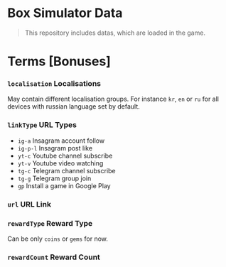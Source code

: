 # Box Simulator Data

> This repository includes datas, which are loaded in the game. 
# Terms [Bonuses]
### `localisation` Localisations
May contain different localisation groups. For instance `kr`, `en` or `ru` for all devices with russian language set by default.
### `linkType` URL Types 
- `ig-a` Insagram account follow
- `ig-p-l` Insagram post like
- `yt-c` Youtube channel subscribe
- `yt-v` Youtube video watching
- `tg-c` Telegram channel subscribe
- `tg-g` Telegram group join
- `gp` Install a game in Google Play
### `url` URL Link
### `rewardType` Reward Type
Can be only `coins` or `gems` for now.
### `rewardCount` Reward Count
